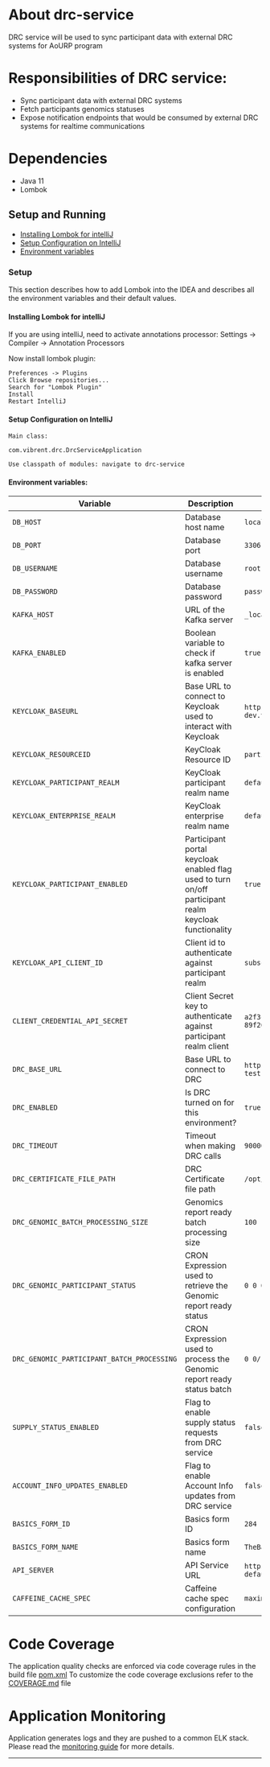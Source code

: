 # About drc-service
DRC service will be used to sync participant data with external DRC systems for AoURP program

# Responsibilities of DRC service:
* Sync participant data with external DRC systems
* Fetch participants genomics statuses
* Expose notification endpoints that would be consumed by external DRC systems for realtime communications

# Dependencies
* Java 11
* Lombok

## Setup and Running
- [Installing Lombok for intelliJ](#-installing-lombok-for-intellij)
- [Setup Configuration on IntelliJ](#-setup-configuration-on-intellij)
- [Environment variables](#-environment-variables)

### Setup
This section describes how to add Lombok into the IDEA and describes all the environment variables and their default values.
 
#### Installing Lombok for intelliJ

If you are using intelliJ, need to activate annotations processor:
    Settings -> Compiler -> Annotation Processors

Now install lombok plugin:

    Preferences -> Plugins
    Click Browse repositories...
    Search for "Lombok Plugin"
    Install
    Restart IntelliJ
    
#### Setup Configuration on IntelliJ
    
    Main class:
    
    com.vibrent.drc.DrcServiceApplication
    
    Use classpath of modules: navigate to drc-service
        
#### Environment variables:
| Variable                          | Description                                                                                           | Default Value                                 |
| ------------------------------    |-------------------------------------------------------------------------------------------------------|-----------------------------------------------|
| `DB_HOST`                    | Database host name                                                                                    | `localhost`                                   |
| `DB_PORT`                    | Database port                                                                                         | `3306`                                        |
| `DB_USERNAME` | Database username                                                                                     | `root`                                        |
| `DB_PASSWORD` | Database password                                                                                     | `password`                                    |
| `KAFKA_HOST` | URL of the Kafka server                                                                               | `_localhost:9092`                             |
| `KAFKA_ENABLED` | Boolean variable to check if kafka server is enabled                                                  | `true`                                        |
| `KEYCLOAK_BASEURL` | Base URL to connect to Keycloak used to interact with Keycloak                                        | `https://keycloak-dev.vibrenthealth.com/auth` |
| `KEYCLOAK_RESOURCEID` | KeyCloak Resource ID                                                                                  | `participant`                                 |
| `KEYCLOAK_PARTICIPANT_REALM` | KeyCloak participant realm name                                                                       | `default_participant_realm`                   |
| `KEYCLOAK_ENTERPRISE_REALM` | KeyCloak enterprise realm name                                                                        | `default_realm`                               |
| `KEYCLOAK_PARTICIPANT_ENABLED` | Participant portal keycloak enabled flag used to turn on/off participant realm keycloak functionality | `true`                                        |
| `KEYCLOAK_API_CLIENT_ID` | Client id to authenticate against participant realm                                                   | `subscriber-server-api`                       |
| `CLIENT_CREDENTIAL_API_SECRET` | Client Secret key to authenticate against participant realm client                                    | `a2f3caa4-13d9-446d-87d6-89f26a7cc7ff`        |
| `DRC_BASE_URL` | Base URL to connect to DRC                                                                            | `https://pmi-drc-api-test.appspot.com/rdr/v1` |
| `DRC_ENABLED` | Is DRC turned on for this environment?                                                                | `true`                                        |
| `DRC_TIMEOUT` | Timeout when making DRC calls                                                                         | `90000`                                        |
| `DRC_CERTIFICATE_FILE_PATH` | DRC Certificate file path                                                                             | `/opt/data/drc/cert.json`                                        |
| `DRC_GENOMIC_BATCH_PROCESSING_SIZE` | Genomics report ready batch processing size                                                           | `100`                                        |
| `DRC_GENOMIC_PARTICIPANT_STATUS` | CRON Expression used to retrieve the Genomic report ready status                                      | `0 0 0/6 ? * * *`                                        |
| `DRC_GENOMIC_PARTICIPANT_BATCH_PROCESSING` | CRON Expression used to process the Genomic report ready status batch                                 | `0 0/15 * ? * * *`                                        |
| `SUPPLY_STATUS_ENABLED` | Flag to enable supply status requests from DRC service                                                | `false`                                        |
| `ACCOUNT_INFO_UPDATES_ENABLED` | Flag to enable Account Info updates from DRC service                                                  | `false`                                        |
| `BASICS_FORM_ID` | Basics form ID                                                                                        | `284`                                        |
| `BASICS_FORM_NAME` | Basics form name                                                                                      | `TheBasics`                                        |
| `API_SERVER` | API Service URL                                                                                       | `https://sub-default.qak8s.vibrenthealth.com`                                        |
| `CAFFEINE_CACHE_SPEC` | Caffeine cache spec configuration                                                                     | `maximumSize=150000`                                        |

 
# Code Coverage
The application quality checks are enforced via code coverage rules in the build file [pom.xml](pom.xml)
To customize the code coverage exclusions refer to the [COVERAGE.md](COVERAGE.md) file

# Application Monitoring
Application generates logs and they are pushed to a common ELK stack. Please read the [monitoring guide](MONITORING.md) for more details.
    
---
